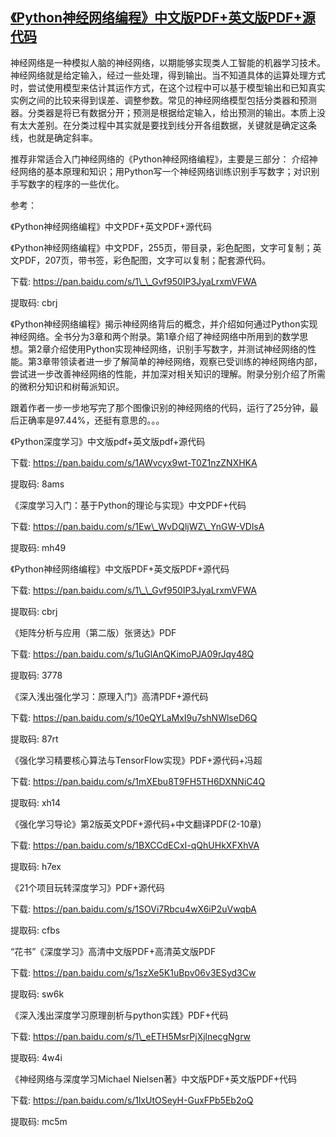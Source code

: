 ## [《Python神经网络编程》中文版PDF+英文版PDF+源代码](https://ai-nlp-book.lofter.com/post/312661e1_1c76d7789)

神经网络是一种模拟人脑的神经网络，以期能够实现类人工智能的机器学习技术。神经网络就是给定输入，经过一些处理，得到输出。当不知道具体的运算处理方式时，尝试使用模型来估计其运作方式，在这个过程中可以基于模型输出和已知真实实例之间的比较来得到误差、调整参数。常见的神经网络模型包括分类器和预测器。分类器是将已有数据分开；预测是根据给定输入，给出预测的输出。本质上没有太大差别。在分类过程中其实就是要找到线分开各组数据，关键就是确定这条线，也就是确定斜率。  

推荐非常适合入门神经网络的《Python神经网络编程》，主要是三部分： 介绍神经网络的基本原理和知识；用Python写一个神经网络训练识别手写数字；对识别手写数字的程序的一些优化。

参考：

《Python神经网络编程》中文PDF+英文PDF+源代码

《Python神经网络编程》中文PDF，255页，带目录，彩色配图，文字可复制；英文PDF，207页，带书签，彩色配图，文字可以复制；配套源代码。

下载: https://pan.baidu.com/s/1\_\_Gvf950IP3JyaLrxmVFWA

提取码: cbrj

《Python神经网络编程》揭示神经网络背后的概念，并介绍如何通过Python实现神经网络。全书分为3章和两个附录。第1章介绍了神经网络中所用到的数学思想。第2章介绍使用Python实现神经网络，识别手写数字，并测试神经网络的性能。第3章带领读者进一步了解简单的神经网络，观察已受训练的神经网络内部，尝试进一步改善神经网络的性能，并加深对相关知识的理解。附录分别介绍了所需的微积分知识和树莓派知识。

跟着作者一步一步地写完了那个图像识别的神经网络的代码，运行了25分钟，最后正确率是97.44%，还挺有意思的。。。

《Python深度学习》中文版pdf+英文版pdf+源代码  

下载: https://pan.baidu.com/s/1AWvcyx9wt-T0Z1nzZNXHKA

提取码: 8ams

《深度学习入门：基于Python的理论与实现》中文PDF+代码

下载: https://pan.baidu.com/s/1Ew\_WvDQljWZ\_YnGW-VDlsA

提取码: mh49

《Python神经网络编程》中文版PDF+英文版PDF+源代码

下载: https://pan.baidu.com/s/1\_\_Gvf950IP3JyaLrxmVFWA

提取码: cbrj

《矩阵分析与应用（第二版）张贤达》PDF

下载: https://pan.baidu.com/s/1uGlAnQKimoPJA09rJqy48Q

提取码: 3778

《深入浅出强化学习：原理入门》高清PDF+源代码

下载: https://pan.baidu.com/s/10eQYLaMxI9u7shNWlseD6Q

提取码: 87rt

《强化学习精要核心算法与TensorFlow实现》PDF+源代码+冯超

下载: https://pan.baidu.com/s/1mXEbu8T9FH5TH6DXNNiC4Q

提取码: xh14

《强化学习导论》第2版英文PDF+源代码+中文翻译PDF(2-10章)

下载: https://pan.baidu.com/s/1BXCCdECxI-qQhUHkXFXhVA

提取码: h7ex

《21个项目玩转深度学习》PDF+源代码

下载: https://pan.baidu.com/s/1SOVi7Rbcu4wX6iP2uVwqbA

提取码: cfbs

“花书”《深度学习》高清中文版PDF+高清英文版PDF

下载: https://pan.baidu.com/s/1szXe5K1uBpv06v3ESyd3Cw

提取码: sw6k

《深入浅出深度学习原理剖析与python实践》PDF+代码

下载: https://pan.baidu.com/s/1\_eETH5MsrPjXjlnecgNgrw

提取码: 4w4i

《神经网络与深度学习Michael Nielsen著》中文版PDF+英文版PDF+代码

下载: https://pan.baidu.com/s/1lxUtOSeyH-GuxFPb5Eb2oQ

提取码: mc5m